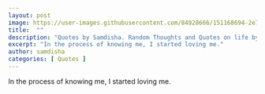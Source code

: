 ```yaml
---
layout: post
image: https://user-images.githubusercontent.com/84928666/151168694-2e7e07d5-f897-4af0-a6c2-0024a9f1cc36.jpg
title:  ""
description: "Quotes by Samdisha. Random Thoughts and Quotes on life by Samdisha Khunger."
excerpt: "In the process of knowing me, I started loving me."
author: samdisha
categories: [ Quotes ]
---
```


In the process of knowing me, I started loving me.
